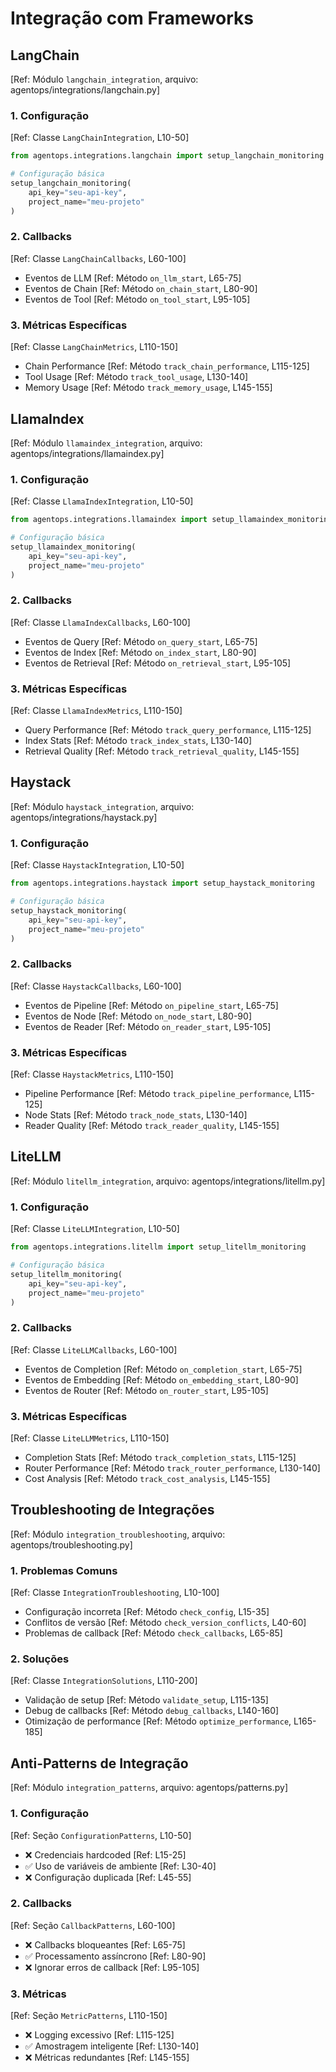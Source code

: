 # Integração com Frameworks

## LangChain
[Ref: Módulo `langchain_integration`, arquivo: agentops/integrations/langchain.py]

### 1. Configuração
[Ref: Classe `LangChainIntegration`, L10-50]
```python
from agentops.integrations.langchain import setup_langchain_monitoring

# Configuração básica
setup_langchain_monitoring(
    api_key="seu-api-key",
    project_name="meu-projeto"
)
```

### 2. Callbacks
[Ref: Classe `LangChainCallbacks`, L60-100]
- Eventos de LLM [Ref: Método `on_llm_start`, L65-75]
- Eventos de Chain [Ref: Método `on_chain_start`, L80-90]
- Eventos de Tool [Ref: Método `on_tool_start`, L95-105]

### 3. Métricas Específicas
[Ref: Classe `LangChainMetrics`, L110-150]
- Chain Performance [Ref: Método `track_chain_performance`, L115-125]
- Tool Usage [Ref: Método `track_tool_usage`, L130-140]
- Memory Usage [Ref: Método `track_memory_usage`, L145-155]

## LlamaIndex
[Ref: Módulo `llamaindex_integration`, arquivo: agentops/integrations/llamaindex.py]

### 1. Configuração
[Ref: Classe `LlamaIndexIntegration`, L10-50]
```python
from agentops.integrations.llamaindex import setup_llamaindex_monitoring

# Configuração básica
setup_llamaindex_monitoring(
    api_key="seu-api-key",
    project_name="meu-projeto"
)
```

### 2. Callbacks
[Ref: Classe `LlamaIndexCallbacks`, L60-100]
- Eventos de Query [Ref: Método `on_query_start`, L65-75]
- Eventos de Index [Ref: Método `on_index_start`, L80-90]
- Eventos de Retrieval [Ref: Método `on_retrieval_start`, L95-105]

### 3. Métricas Específicas
[Ref: Classe `LlamaIndexMetrics`, L110-150]
- Query Performance [Ref: Método `track_query_performance`, L115-125]
- Index Stats [Ref: Método `track_index_stats`, L130-140]
- Retrieval Quality [Ref: Método `track_retrieval_quality`, L145-155]

## Haystack
[Ref: Módulo `haystack_integration`, arquivo: agentops/integrations/haystack.py]

### 1. Configuração
[Ref: Classe `HaystackIntegration`, L10-50]
```python
from agentops.integrations.haystack import setup_haystack_monitoring

# Configuração básica
setup_haystack_monitoring(
    api_key="seu-api-key",
    project_name="meu-projeto"
)
```

### 2. Callbacks
[Ref: Classe `HaystackCallbacks`, L60-100]
- Eventos de Pipeline [Ref: Método `on_pipeline_start`, L65-75]
- Eventos de Node [Ref: Método `on_node_start`, L80-90]
- Eventos de Reader [Ref: Método `on_reader_start`, L95-105]

### 3. Métricas Específicas
[Ref: Classe `HaystackMetrics`, L110-150]
- Pipeline Performance [Ref: Método `track_pipeline_performance`, L115-125]
- Node Stats [Ref: Método `track_node_stats`, L130-140]
- Reader Quality [Ref: Método `track_reader_quality`, L145-155]

## LiteLLM
[Ref: Módulo `litellm_integration`, arquivo: agentops/integrations/litellm.py]

### 1. Configuração
[Ref: Classe `LiteLLMIntegration`, L10-50]
```python
from agentops.integrations.litellm import setup_litellm_monitoring

# Configuração básica
setup_litellm_monitoring(
    api_key="seu-api-key",
    project_name="meu-projeto"
)
```

### 2. Callbacks
[Ref: Classe `LiteLLMCallbacks`, L60-100]
- Eventos de Completion [Ref: Método `on_completion_start`, L65-75]
- Eventos de Embedding [Ref: Método `on_embedding_start`, L80-90]
- Eventos de Router [Ref: Método `on_router_start`, L95-105]

### 3. Métricas Específicas
[Ref: Classe `LiteLLMMetrics`, L110-150]
- Completion Stats [Ref: Método `track_completion_stats`, L115-125]
- Router Performance [Ref: Método `track_router_performance`, L130-140]
- Cost Analysis [Ref: Método `track_cost_analysis`, L145-155]

## Troubleshooting de Integrações
[Ref: Módulo `integration_troubleshooting`, arquivo: agentops/troubleshooting.py]

### 1. Problemas Comuns
[Ref: Classe `IntegrationTroubleshooting`, L10-100]
- Configuração incorreta [Ref: Método `check_config`, L15-35]
- Conflitos de versão [Ref: Método `check_version_conflicts`, L40-60]
- Problemas de callback [Ref: Método `check_callbacks`, L65-85]

### 2. Soluções
[Ref: Classe `IntegrationSolutions`, L110-200]
- Validação de setup [Ref: Método `validate_setup`, L115-135]
- Debug de callbacks [Ref: Método `debug_callbacks`, L140-160]
- Otimização de performance [Ref: Método `optimize_performance`, L165-185]

## Anti-Patterns de Integração
[Ref: Módulo `integration_patterns`, arquivo: agentops/patterns.py]

### 1. Configuração
[Ref: Seção `ConfigurationPatterns`, L10-50]
- ❌ Credenciais hardcoded [Ref: L15-25]
- ✅ Uso de variáveis de ambiente [Ref: L30-40]
- ❌ Configuração duplicada [Ref: L45-55]

### 2. Callbacks
[Ref: Seção `CallbackPatterns`, L60-100]
- ❌ Callbacks bloqueantes [Ref: L65-75]
- ✅ Processamento assíncrono [Ref: L80-90]
- ❌ Ignorar erros de callback [Ref: L95-105]

### 3. Métricas
[Ref: Seção `MetricPatterns`, L110-150]
- ❌ Logging excessivo [Ref: L115-125]
- ✅ Amostragem inteligente [Ref: L130-140]
- ❌ Métricas redundantes [Ref: L145-155]
